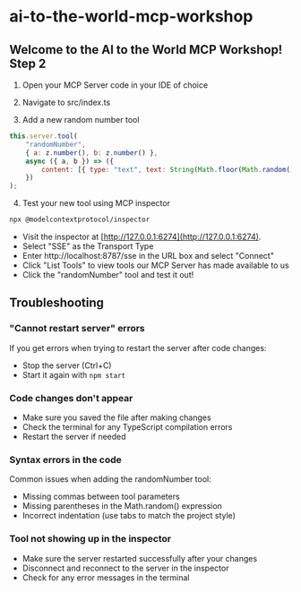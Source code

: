 # ai-to-the-world-mcp-workshop

## Welcome to the AI to the World MCP Workshop! Step 2

1) Open your MCP Server code in your IDE of choice

2) Navigate to src/index.ts

3) Add a new random number tool

```javascript
this.server.tool(
    "randomNumber",
    { a: z.number(), b: z.number() },
    async ({ a, b }) => ({
        content: [{ type: "text", text: String(Math.floor(Math.random() * (b - a + 1)) + a) }],
    })
);
```

4) Test your new tool using MCP inspector

```bash
npx @modelcontextprotocol/inspector
```

* Visit the inspector at [http://127.0.0.1:6274](http://127.0.0.1:6274).
* Select "SSE" as the Transport Type
* Enter http://localhost:8787/sse in the URL box and select "Connect"
* Click "List Tools" to view tools our MCP Server has made available to us
* Click the "randomNumber" tool and test it out!

## Troubleshooting

### "Cannot restart server" errors
If you get errors when trying to restart the server after code changes:
- Stop the server (Ctrl+C)
- Start it again with `npm start`

### Code changes don't appear
- Make sure you saved the file after making changes
- Check the terminal for any TypeScript compilation errors
- Restart the server if needed

### Syntax errors in the code
Common issues when adding the randomNumber tool:
- Missing commas between tool parameters
- Missing parentheses in the Math.random() expression
- Incorrect indentation (use tabs to match the project style)

### Tool not showing up in the inspector
- Make sure the server restarted successfully after your changes
- Disconnect and reconnect to the server in the inspector
- Check for any error messages in the terminal
